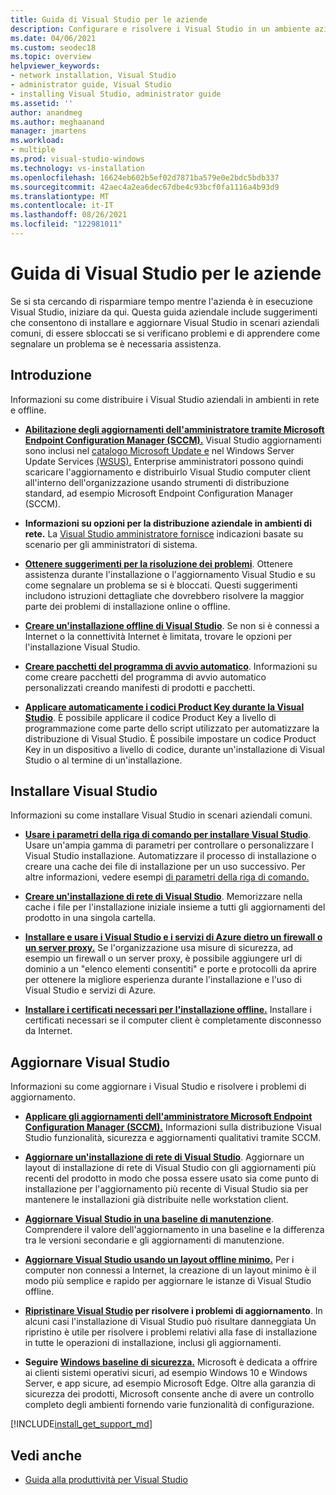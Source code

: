 ```yaml
---
title: Guida di Visual Studio per le aziende
description: Configurare e risolvere i Visual Studio in un ambiente aziendale.
ms.date: 04/06/2021
ms.custom: seodec18
ms.topic: overview
helpviewer_keywords:
- network installation, Visual Studio
- administrator guide, Visual Studio
- installing Visual Studio, administrator guide
ms.assetid: ''
author: anandmeg
ms.author: meghaanand
manager: jmartens
ms.workload:
- multiple
ms.prod: visual-studio-windows
ms.technology: vs-installation
ms.openlocfilehash: 16624eb602b5ef02d7871ba579e0e2bdc5bdb337
ms.sourcegitcommit: 42aec4a2ea6dec67dbe4c93bcf0fa1116a4b93d9
ms.translationtype: MT
ms.contentlocale: it-IT
ms.lasthandoff: 08/26/2021
ms.locfileid: "122981011"
---
```

# <a name="visual-studio-enterprise-guide"></a>Guida di Visual Studio per le aziende
Se si sta cercando di risparmiare tempo mentre l'azienda è in esecuzione Visual Studio, iniziare da qui. Questa guida aziendale include suggerimenti che consentono di installare e aggiornare Visual Studio in scenari aziendali comuni, di essere sbloccati se si verificano problemi e di apprendere come segnalare un problema se è necessaria assistenza. 

## <a name="get-started"></a>Introduzione 
Informazioni su come distribuire i Visual Studio aziendali in ambienti in rete e offline.

- **[Abilitazione degli aggiornamenti dell'amministratore tramite Microsoft Endpoint Configuration Manager (SCCM).](enabling-administrator-updates.md)**  Visual Studio aggiornamenti sono inclusi nel [catalogo Microsoft Update e](https://www.catalog.update.microsoft.com/Home.aspx) nel Windows Server Update Services [(WSUS).](/windows-server/administration/windows-server-update-services/get-started/windows-server-update-services-wsus) Enterprise amministratori possono quindi scaricare l'aggiornamento e distribuirlo Visual Studio computer client all'interno dell'organizzazione usando strumenti di distribuzione standard, ad esempio Microsoft Endpoint Configuration Manager (SCCM).

- **Informazioni su opzioni per la distribuzione aziendale in ambienti di rete.** La [Visual Studio amministratore fornisce](visual-studio-administrator-guide.md) indicazioni basate su scenario per gli amministratori di sistema. 

- **[Ottenere suggerimenti per la risoluzione dei problemi](troubleshooting-installation-issues.md)**. Ottenere assistenza durante l'installazione o l'aggiornamento Visual Studio e su come segnalare un problema se si è bloccati. Questi suggerimenti includono istruzioni dettagliate che dovrebbero risolvere la maggior parte dei problemi di installazione online o offline. 

- **[Creare un'installazione offline di Visual Studio](create-an-offline-installation-of-visual-studio.md)**. Se non si è connessi a Internet o la connettività Internet è limitata, trovare le opzioni per l'installazione Visual Studio. 

- **[Creare pacchetti del programma di avvio automatico](../deployment/creating-bootstrapper-packages.md)**. Informazioni su come creare pacchetti del programma di avvio automatico personalizzati creando manifesti di prodotti e pacchetti. 

- **[Applicare automaticamente i codici Product Key durante la Visual Studio](automatically-apply-product-keys-when-deploying-visual-studio.md)**. È possibile applicare il codice Product Key a livello di programmazione come parte dello script utilizzato per automatizzare la distribuzione di Visual Studio. È possibile impostare un codice Product Key in un dispositivo a livello di codice, durante un'installazione di Visual Studio o al termine di un'installazione. 

## <a name="install-visual-studio"></a>Installare Visual Studio 

Informazioni su come installare Visual Studio in scenari aziendali comuni. 

- **[Usare i parametri della riga di comando per installare Visual Studio](use-command-line-parameters-to-install-visual-studio.md)**. Usare un'ampia gamma di parametri per controllare o personalizzare l Visual Studio installazione. Automatizzare il processo di installazione o creare una cache dei file di installazione per un uso successivo. Per altre informazioni, vedere esempi [di parametri della riga di comando.](command-line-parameter-examples.md)

- **[Creare un'installazione di rete di Visual Studio](create-a-network-installation-of-visual-studio.md)**. Memorizzare nella cache i file per l'installazione iniziale insieme a tutti gli aggiornamenti del prodotto in una singola cartella. 

- **[Installare e usare i Visual Studio e i servizi di Azure dietro un firewall o un server proxy.](install-and-use-visual-studio-behind-a-firewall-or-proxy-server.md)** Se l'organizzazione usa misure di sicurezza, ad esempio un firewall o un server proxy, è possibile aggiungere url di dominio a un "elenco elementi consentiti" e porte e protocolli da aprire per ottenere la migliore esperienza durante l'installazione e l'uso di Visual Studio e servizi di Azure. 

- **[Installare i certificati necessari per l'installazione offline.](../install/install-certificates-for-visual-studio-offline.md)** Installare i certificati necessari se il computer client è completamente disconnesso da Internet.

## <a name="update-visual-studio"></a>Aggiornare Visual Studio 

Informazioni su come aggiornare i Visual Studio e risolvere i problemi di aggiornamento. 

- **[Applicare gli aggiornamenti dell'amministratore Microsoft Endpoint Configuration Manager (SCCM).](../install/applying-administrator-updates.md)** Informazioni sulla distribuzione Visual Studio funzionalità, sicurezza e aggiornamenti qualitativi tramite SCCM. 

- **[Aggiornare un'installazione di rete di Visual Studio](update-a-network-installation-of-visual-studio.md)**. Aggiornare un layout di installazione di rete di Visual Studio con gli aggiornamenti più recenti del prodotto in modo che possa essere usato sia come punto di installazione per l'aggiornamento più recente di Visual Studio sia per mantenere le installazioni già distribuite nelle workstation client.

- **[Aggiornare Visual Studio in una baseline di manutenzione](update-servicing-baseline.md)**. Comprendere il valore dell'aggiornamento in una baseline e la differenza tra le versioni secondarie e gli aggiornamenti di manutenzione. 

- **[Aggiornare Visual Studio usando un layout offline minimo.](update-minimal-layout.md)** Per i computer non connessi a Internet, la creazione di un layout minimo è il modo più semplice e rapido per aggiornare le istanze di Visual Studio offline.

- **[Ripristinare Visual Studio](repair-visual-studio.md) per risolvere i problemi di aggiornamento**. In alcuni casi l'installazione di Visual Studio può risultare danneggiata Un ripristino è utile per risolvere i problemi relativi alla fase di installazione in tutte le operazioni di installazione, inclusi gli aggiornamenti. 

- **Seguire [Windows baseline di sicurezza.](/windows/security/threat-protection/windows-security-baselines)** Microsoft è dedicata a offrire ai clienti sistemi operativi sicuri, ad esempio Windows 10 e Windows Server, e app sicure, ad esempio Microsoft Edge. Oltre alla garanzia di sicurezza dei prodotti, Microsoft consente anche di avere un controllo completo degli ambienti fornendo varie funzionalità di configurazione. 

[!INCLUDE[install_get_support_md](includes/install_get_support_md.md)]

## <a name="see-also"></a>Vedi anche 

- [Guida alla produttività per Visual Studio](../ide/productivity-features.md)

